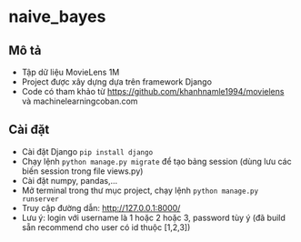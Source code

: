 # naive_bayes

## Mô tả
- Tập dữ liệu MovieLens 1M<br /> 
- Project được xây dựng dựa trên framework Django<br />
- Code có tham khảo từ https://github.com/khanhnamle1994/movielens và machinelearningcoban.com

## Cài đặt
- Cài đặt Django ```pip install django```
- Chạy lệnh ```python manage.py migrate``` để tạo bảng session (dùng lưu các biến session trong file views.py)
- Cài đặt numpy, pandas,...
- Mở terminal trong thư mục project, chạy lệnh ``` python manage.py runserver ```
- Truy cập đường dẫn: http://127.0.0.1:8000/
- Lưu ý: login với username là 1 hoặc 2 hoặc 3, password tùy ý (đã build sẵn recommend cho user có id thuộc [1,2,3])

